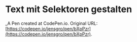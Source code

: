 # Text mit Selektoren gestalten
 _A Pen created at CodePen.io. Original URL: [https://codepen.io/jensgro/pen/bXpPzr](https://codepen.io/jensgro/pen/bXpPzr).

 